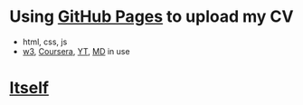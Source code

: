 # Using [GitHub Pages](https://pages.github.com) to upload my CV
- html, css, js
- [w3](https://www.w3schools.com), [Coursera](https://www.coursera.org), [YT](https://www.youtube.com), [MD](https://www.markdownguide.org) in use
# [Itself](https://mohakhalifa.github.io/elgahid)

